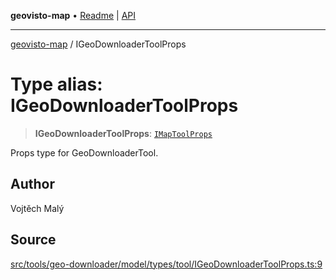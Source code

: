 **geovisto-map** • [Readme](../README.md) \| [API](../globals.md)

***

[geovisto-map](../README.md) / IGeoDownloaderToolProps

# Type alias: IGeoDownloaderToolProps

> **IGeoDownloaderToolProps**: [`IMapToolProps`](IMapToolProps.md)

Props type for GeoDownloaderTool.

## Author

Vojtěch Malý

## Source

[src/tools/geo-downloader/model/types/tool/IGeoDownloaderToolProps.ts:9](https://github.com/geovisto/geovisto-map/blob/e22d774889dbc28cc1ec62933ecf6bab6690f172/src/tools/geo-downloader/model/types/tool/IGeoDownloaderToolProps.ts#L9)
